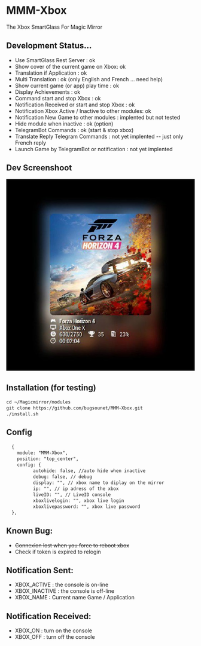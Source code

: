 # MMM-Xbox

The Xbox SmartGlass For Magic Mirror

## Development Status...

* Use SmartGlass Rest Server : ok
* Show cover of the current game on Xbox: ok
* Translation if Application : ok
* Multi Translation : ok (only English and French ... need help)
* Show current game (or app) play time : ok
* Display Achievements : ok
* Command start and stop Xbox : ok
* Notification Received or start and stop Xbox : ok
* Notification Xbox Active / Inactive to other modules: ok
* Notification New Game to other modules : implented but not tested
* Hide module when inactive : ok (option)
* TelegramBot Commands : ok (start & stop xbox)
* Translate Reply Telegram Commands : not yet implented -- just only French reply
* Launch Game by TelegramBot or notification : not yet implented

## Dev Screenshoot
![](https://github.com/bugsounet/MMM-Xbox/blob/master/screenshoot.jpg)

## Installation (for testing)
```
cd ~/Magicmirror/modules
git clone https://github.com/bugsounet/MMM-Xbox.git
./install.sh
```

## Config
```
  {
    module: "MMM-Xbox",
    position: "top_center",
    config: {
		  autohide: false, //auto hide when inactive
		  debug: false, // debug
		  display: "", // xbox name to diplay on the mirror
		  ip: "", // ip adress of the xbox
		  liveID: "", // LiveID console
		  xboxlivelogin: "", xbox live login
		  xboxlivepassword: "", xbox live password
  },
```

## Known Bug:
* ~~Connexion lost when you force to reboot xbox~~
* Check if token is expired to relogin

## Notification Sent:
* XBOX_ACTIVE : the console is on-line
* XBOX_INACTIVE : the console is off-line
* XBOX_NAME : Current name Game / Application

## Notification Received:
* XBOX_ON : turn on the console
* XBOX_OFF : turn off the console
